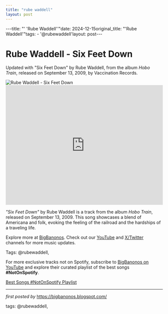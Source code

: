 ```yaml
---
title: "rube waddell"
layout: post
---
```

---title: "' 'Rube Waddell''"date: 2024-12-15original_title: "'Rube Waddell'"tags:  - '@rubewaddell'layout: post---<!-- Title of the Post --><h1 >Rube Waddell - Six Feet Down</h1> <!-- Introductory Text --><p >Updated with "Six Feet Down" by Rube Waddell, from the album *Hobo Train*, released on September 13, 2009, by Vaccination Records.</p> <!-- Featured Image --><div > <img src="https://bloximages.chicago2.vip.townnews.com/oleantimesherald.com/content/tncms/assets/v3/editorial/3/05/3058437b-9d99-569b-b1c5-2460beeeae6e/5ed848be32300.image.jpg?resize=1200%2C628" alt="Rube Waddell - Six Feet Down" /></div> <!-- YouTube Video Embed --><div > <iframe width="100%" height="385" src="https://www.youtube.com/embed/V2_hw37h3RE" title="Rube Waddell - Six Feet Down" frameborder="0" allow="accelerometer; autoplay; clipboard-write; encrypted-media; gyroscope; picture-in-picture; web-share" referrerpolicy="strict-origin-when-cross-origin" allowfullscreen></iframe></div> <!-- Song Information --><div > <p><em>"Six Feet Down"</em> by Rube Waddell is a track from the album *Hobo Train*, released on September 13, 2009. This song showcases a blend of Americana and folk, evoking the feeling of the railroad and the hardships of a traveling life.</p></div> <!-- Footer Links --><div > <p>Explore more at <a href="https://bigbanonos.blogspot.com/" target="_blank">BigBanonos</a>. Check out our <a href="https://www.youtube.com/@BigBanonos" target="_blank">YouTube</a> and <a href="https://x.com/bigbanonos" target="_blank">X/Twitter</a> channels for more music updates.</p></div> <!-- Tags --><p >Tags: @rubewaddell,</p><!--Subscribe and Playlist Links--><div>    <p>For more exclusive tracks not on Spotify, subscribe to <a href="https://www.youtube.com/@BigBanonos" target="_blank">BigBanonos on YouTube</a> and explore their curated playlist of the best songs <strong>#NotOnSpotify</strong>.</p>    <p><a href="https://www.youtube.com/playlist?list=PLtuNtuTatqI0kFahUCbtbfenC_ET5O_tr" target="_blank">Best Songs #NotOnSpotify Playlist<br /></a></p></div><hr /><p><em>first posted by</em> <a href="https://bigbanonos.blogspot.com/" rel="noopener" target="_new">https://bigbanonos.blogspot.com/</a></p><p>tags: @rubewaddell,</p>